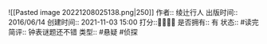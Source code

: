 ![[Pasted image 20221208025138.png|250]]
作者:: 绫辻行人
出版时间:: 2016/06/14
创建时间:: 2021-11-03 15:00
打分::💛💛💛💛
是否拥有:: 有
状态:: #读完
简评:: 钟表谜题还不错
类型:: #悬疑 #侦探 